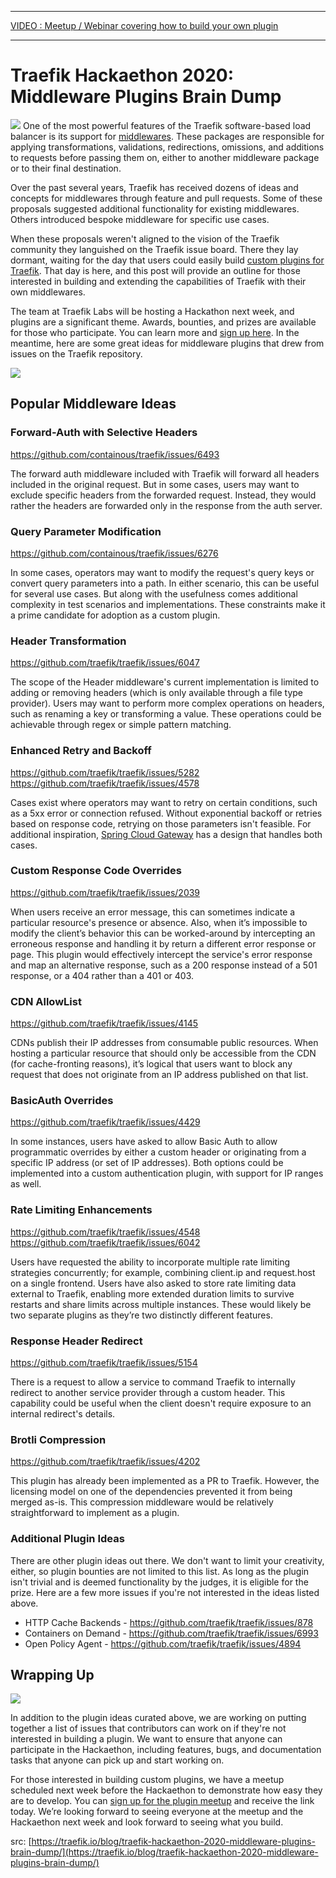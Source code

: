 
---

[VIDEO : Meetup / Webinar covering how to build your own plugin]()

---

# Traefik Hackaethon 2020: Middleware Plugins Brain Dump

<img src="https://containous.ghost.io/content/images/2020/10/Traefik-Hackaethon-2020---Middleware-Plugins-Brain-Dump.jpg">
One of the most powerful features of the Traefik software-based load balancer is its support for <a href="https://doc.traefik.io/traefik/middlewares/overview/">middlewares</a>. These packages are responsible for applying transformations, validations, redirections, omissions, and additions to requests before passing them on, either to another middleware package or to their final destination.

Over the past several years, Traefik has received dozens of ideas and concepts for middlewares through feature and pull requests. Some of these proposals suggested additional functionality for existing middlewares. Others introduced bespoke middleware for specific use cases.

When these proposals weren't aligned to the vision of the Traefik community they languished on the Traefik issue board. There they lay dormant, waiting for the day that users could easily build <a href="https://traefik.io/blog/unleash-custom-networking-logic-with-traefik-plugins/">custom plugins for Traefik</a>. That day is here, and this post will provide an outline for those interested in building and extending the capabilities of Traefik with their own middlewares.

The team at Traefik Labs will be hosting a Hackathon next week, and plugins are a significant theme. Awards, bounties, and prizes are available for those who participate. You can learn more and <a href="https://info.traefik.io/traefik-hackaethon-2020">sign up here</a>. In the meantime, here are some great ideas for middleware plugins that drew from issues on the Traefik repository.

<img src="https://containous.ghost.io/content/images/2020/10/Haekaton-scene.svg">

## Popular Middleware Ideas
### Forward-Auth with Selective Headers
<a href="https://github.com/containous/traefik/issues/6493">https://github.com/containous/traefik/issues/6493</a>

The forward auth middleware included with Traefik will forward all headers included in the original request. But in some cases, users may want to exclude specific headers from the forwarded request. Instead, they would rather the headers are forwarded only in the response from the auth server.

### Query Parameter Modification

<a href="https://github.com/containous/traefik/issues/6276">https://github.com/containous/traefik/issues/6276</a>

In some cases, operators may want to modify the request's query keys or convert query parameters into a path. In either scenario, this can be useful for several use cases. But along with the usefulness comes additional complexity in test scenarios and implementations. These constraints make it a prime candidate for adoption as a custom plugin.

### Header Transformation

<a href="https://github.com/traefik/traefik/issues/6047">https://github.com/traefik/traefik/issues/6047</a>

The scope of the Header middleware's current implementation is limited to adding or removing headers (which is only available through a file type provider). Users may want to perform more complex operations on headers, such as renaming a key or transforming a value. These operations could be achievable through regex or simple pattern matching.

### Enhanced Retry and Backoff

<a href="https://github.com/traefik/traefik/issues/5282">https://github.com/traefik/traefik/issues/5282</a>
<a href="https://github.com/traefik/traefik/issues/4578">https://github.com/traefik/traefik/issues/4578</a>

Cases exist where operators may want to retry on certain conditions, such as a 5xx error or connection refused. Without exponential backoff or retries based on response code, retrying on those parameters isn't feasible. For additional inspiration, <a href="https://cloud.spring.io/spring-cloud-gateway/reference/html/#the-retry-gatewayfilter-factory" target="_blank" rel="nofollow">Spring Cloud Gateway</a> has a design that handles both cases.

### Custom Response Code Overrides

<a href="https://github.com/traefik/traefik/issues/2039">https://github.com/traefik/traefik/issues/2039</a>

When users receive an error message, this can sometimes indicate a particular resource's presence or absence. Also, when it’s impossible to modify the client’s behavior this can be worked-around by intercepting an erroneous response and handling it by return a different error response or page. This plugin would effectively intercept the service's error response and map an alternative response, such as a 200 response instead of a 501 response, or a 404 rather than a 401 or 403.

### CDN AllowList

<a href="https://github.com/traefik/traefik/issues/4145">https://github.com/traefik/traefik/issues/4145</a>

CDNs publish their IP addresses from consumable public resources. When hosting a particular resource that should only be accessible from the CDN (for cache-fronting reasons), it’s logical that users want to block any request that does not originate from an IP address published on that list.

### BasicAuth Overrides

<a href="https://github.com/traefik/traefik/issues/4429">https://github.com/traefik/traefik/issues/4429</a>

In some instances, users have asked to allow Basic Auth to allow programmatic overrides by either a custom header or originating from a specific IP address (or set of IP addresses). Both options could be implemented into a custom authentication plugin, with support for IP ranges as well.

### Rate Limiting Enhancements

<a href="https://github.com/traefik/traefik/issues/4548">https://github.com/traefik/traefik/issues/4548</a>
<a href="https://github.com/traefik/traefik/issues/6042">https://github.com/traefik/traefik/issues/6042</a>

Users have requested the ability to incorporate multiple rate limiting strategies concurrently; for example, combining client.ip and request.host on a single frontend. Users have also asked to store rate limiting data external to Traefik, enabling more extended duration limits to survive restarts and share limits across multiple instances. These would likely be two separate plugins as they’re two distinctly different features.

### Response Header Redirect

<a href="https://github.com/traefik/traefik/issues/5154">https://github.com/traefik/traefik/issues/5154</a>

There is a request to allow a service to command Traefik to internally redirect to another service provider through a custom header. This capability could be useful when the client doesn't require exposure to an internal redirect's details.

### Brotli Compression

<a href="https://github.com/traefik/traefik/issues/4202">https://github.com/traefik/traefik/issues/4202</a>

This plugin has already been implemented as a PR to Traefik. However, the licensing model on one of the dependencies prevented it from being merged as-is. This compression middleware would be relatively straightforward to implement as a plugin.

### Additional Plugin Ideas

There are other plugin ideas out there. We don't want to limit your creativity, either, so plugin bounties are not limited to this list. As long as the plugin isn't trivial and is deemed functionality by the judges, it is eligible for the prize. Here are a few more issues if you're not interested in the ideas listed above.

- HTTP Cache Backends - <a href="https://github.com/traefik/traefik/issues/878">https://github.com/traefik/traefik/issues/878</a>
- Containers on Demand - <a href="https://github.com/traefik/traefik/issues/6993">https://github.com/traefik/traefik/issues/6993</a>
- Open Policy Agent - <a href="https://github.com/traefik/traefik/issues/4894">https://github.com/traefik/traefik/issues/4894</a>

## Wrapping Up

<img src="https://containous.ghost.io/content/images/2020/10/Twitter.jpg">

In addition to the plugin ideas curated above, we are working on putting together a list of issues that contributors can work on if they're not interested in building a plugin. We want to ensure that anyone can participate in the Hackaethon, including features, bugs, and documentation tasks that anyone can pick up and start working on.

For those interested in building custom plugins, we have a meetup scheduled next week before the Hackaethon to demonstrate how easy they are to develop. You can <a href="https://us02web.zoom.us/webinar/register/WN_9LpcglyRSJy89iEYN0ZsbQ" rel="nofollow" target="_blank">sign up for the plugin meetup</a> and receive the link today. We’re looking forward to seeing everyone at the meetup and the Hackaethon next week and look forward to seeing what you build.

src: [https://traefik.io/blog/traefik-hackaethon-2020-middleware-plugins-brain-dump/](https://traefik.io/blog/traefik-hackaethon-2020-middleware-plugins-brain-dump/)
